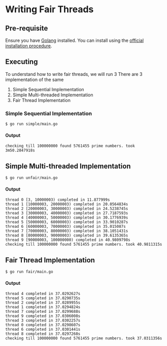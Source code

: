 Writing Fair Threads
===

## Pre-requisite

Ensure you have [Golang](https://go.dev/) installed. You can
install using the [official installation procedure](https://go.dev/learn/).

## Executing

To understand how to write fair threads, we will run 3 
There are 3 implementation of the same 

1. Simple Sequential Implementation
2. Simple Multi-threaded Implementation
3. Fair Thread Implementation


### Simple Sequential Implementation

```
$ go run simple/main.go
```

#### Output

```
checking till 100000000 found 5761455 prime numbers. took 3m50.2847918s
```

## Simple Multi-threaded Implementation

```
$ go run unfair/main.go
```

#### Output

```
thread 0 [3, 10000003) completed in 11.877999s
thread 1 [10000003, 20000003) completed in 20.0564834s
thread 2 [20000003, 30000003) completed in 24.5238745s
thread 3 [30000003, 40000003) completed in 27.7187593s
thread 4 [40000003, 50000003) completed in 30.1776939s
thread 5 [50000003, 60000003) completed in 33.9010287s
thread 6 [60000003, 70000003) completed in 35.015087s
thread 7 [70000003, 80000003) completed in 38.1051431s
thread 8 [80000003, 90000003) completed in 39.6135365s
thread 9 [90000003, 100000000) completed in 40.9809798s
checking till 100000000 found 5761455 prime numbers. took 40.9811315s
```

## Fair Thread Implementation

```
$ go run fair/main.go
```

#### Output

```
thread 4 completed in 37.0292627s
thread 5 completed in 37.0290735s
thread 2 completed in 37.0289955s
thread 1 completed in 37.0294824s
thread 7 completed in 37.0299688s
thread 9 completed in 37.0306008s
thread 3 completed in 37.0302257s
thread 0 completed in 37.0298607s
thread 6 completed in 37.0301441s
thread 8 completed in 37.0297268s
checking till 100000000 found 5761455 prime numbers. took 37.0311356s
```
